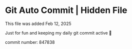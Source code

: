 # Git Auto Commit | Hidden File

This file was added Feb 12, 2025

Just for fun and keeping my daily git commit active 🤪

commit number: 847838
